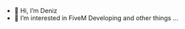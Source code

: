 - 👋 Hi, I’m Deniz
- 👀 I’m interested in FiveM Developing and other things ...

<!---
Denka7aX/Denka7aX is a ✨ special ✨ repository because its `README.md` (this file) appears on your GitHub profile.
You can click the Preview link to take a look at your changes.
--->
